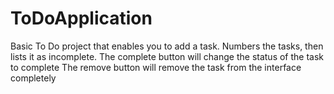 # ToDoApplication
Basic To Do project that enables you to add a task. Numbers the tasks, then lists it as incomplete.
The complete button will change the status of the task to complete
The remove button will remove the task from the interface completely
